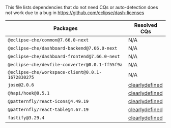 This file lists dependencies that do not need CQs or auto-detection does not work due to a bug in https://github.com/eclipse/dash-licenses

| Packages | Resolved CQs |
| --- | --- |
| `@eclipse-che/common@7.66.0-next` | N/A |
| `@eclipse-che/dashboard-backend@7.66.0-next` | N/A |
| `@eclipse-che/dashboard-frontend@7.66.0-next` | N/A |
| `@eclipse-che/devfile-converter@0.0.1-ff55f9a` | N/A |
| `@eclipse-che/workspace-client@0.0.1-1672830275` | N/A |
| `jose@2.0.6` | [clearlydefined](https://clearlydefined.io/definitions/npm/npmjs/-/jose/2.0.6) |
| `@hapi/hoek@8.5.1` | [clearlydefined](https://clearlydefined.io/definitions/npm/npmjs/@hapi/hoek/8.5.1) |
| `@patternfly/react-icons@4.49.19` | [clearlydefined](https://clearlydefined.io/definitions/npm/npmjs/@patternfly/react-icons/4.49.19) |
| `@patternfly/react-table@4.67.19` | [clearlydefined](https://clearlydefined.io/definitions/npm/npmjs/@patternfly/react-table/4.67.19) |
| `fastify@3.29.4` | [clearlydefined](https://clearlydefined.io/definitions/npm/npmjs/-/fastify/3.29.4) |
